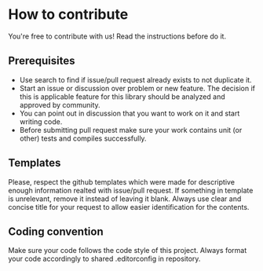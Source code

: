 # How to contribute

You're free to contribute with us! Read the instructions before do it.

## Prerequisites

- Use search to find if issue/pull request already exists to not duplicate it.
- Start an issue or discussion over problem or new feature. The decision if this is applicable feature for this library should be analyzed and approved by community.
- You can point out in discussion that you want to work on it and start writing code.
- Before submitting pull request make sure your work contains unit (or other) tests and compiles successfully.

## Templates

Please, respect the github templates which were made for descriptive enough information realted with issue/pull request.
If something in template is unrelevant, remove it instead of leaving it blank.
Always use clear and concise title for your request to allow easier identification for the contents.

## Coding convention

Make sure your code follows the code style of this project. Always format your code accordingly to shared .editorconfig in repository.
